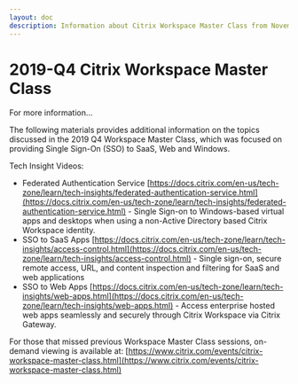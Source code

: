 ```yaml
---
layout: doc
description: Information about Citrix Workspace Master Class from November 2019 (SSO by Dan Feller and Martin Zugec)
---
```


# 2019-Q4 Citrix Workspace Master Class

For more information…

The following materials provides additional information on the topics discussed in the 2019 Q4 Workspace Master Class, which was focused on providing Single Sign-On (SSO) to SaaS, Web and Windows.

Tech Insight Videos:

- Federated Authentication Service [https://docs.citrix.com/en-us/tech-zone/learn/tech-insights/federated-authentication-service.html](https://docs.citrix.com/en-us/tech-zone/learn/tech-insights/federated-authentication-service.html) - Single Sign-on to Windows-based virtual apps and desktops when using a non-Active Directory based Citrix Workspace identity.
- SSO to SaaS Apps [https://docs.citrix.com/en-us/tech-zone/learn/tech-insights/access-control.html](https://docs.citrix.com/en-us/tech-zone/learn/tech-insights/access-control.html) - Single sign-on, secure remote access, URL, and content inspection and filtering for SaaS and web applications
- SSO to Web Apps [https://docs.citrix.com/en-us/tech-zone/learn/tech-insights/web-apps.html](https://docs.citrix.com/en-us/tech-zone/learn/tech-insights/web-apps.html) - Access enterprise hosted web apps seamlessly and securely through Citrix Workspace via Citrix Gateway.

For those that missed previous Workspace Master Class sessions, on-demand viewing is available at: [https://www.citrix.com/events/citrix-workspace-master-class.html](https://www.citrix.com/events/citrix-workspace-master-class.html)